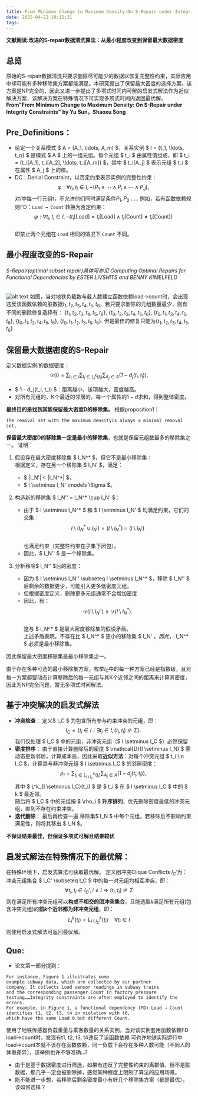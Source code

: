 ```yaml
---
title: From Minimum Change to Maximum Density:On S-Repair under Integrity Constraints
date: 2025-04-22 19:15:31
tags:
---
```

**文献阅读:改进的S-repair数据清洗算法：从最小程度改变到保留最大数据密度**
## 总览
原始的S-repair数据清洗只要求删除尽可能少的数据以恢复完整性约束，实际应用中却可能有多种移除集方案都能满足。本研究提出了保留最大密度的选择方案，该方案是NP完全的，因此又进一步提出了多项式时间内可解的启发式解法作为近似解决方案，该解决方案在特殊情况下可实现多项式时间内返回最优解。
**From"From Minimum Change to Maximum Density: On S-Repair under Integrity Constraints" by Yu Sun，Shaoxu Song**
## Pre_Definitions：
* 给定一个关系模式 $ A = (A_1, \ldots, A_m) $，关系实例 $ I = \{t_1, \ldots, t_n\} $ 是模式 $ A $ 上的一组元组。每个元组 $ t_i $ 由属性值组成，即 $ t_i = \{t_i[A_1], t_i[A_2], \ldots, t_i[A_m]\} $，其中 $ t_i[A_j] $ 表示元组 $ t_i $ 在属性 $ A_j $ 上的值。
* DC：Denial Constraint，以否定约束表示实例的完整性约束：
  $$
  \varphi: \forall t_i, t_l \in I, \neg(P_1 \land \cdots \land P_j \land \cdots \land P_J),
  $$
对$I$中每一行元组t，不允许他们同时满足条件$P_1,P_2……$
例如，若有函数依赖规则FD：`Load → Count`
转换为否定约束：  
  $$
  \varphi: \forall t_i, t_l \in I, \neg(t_i[\text{Load}] = t_l[\text{Load}] \land t_i[\text{Count}] \neq t_l[\text{Count}])
  $$  
即禁止两个元组在 `Load` 相同的情况下 `Count` 不同。  
## 最小程度改变的S-Repair
###### S-Repair(optimal subset repair)具体可参见'Computing Optimal Repairs for Functional Dependencies'by ESTER LIVSHITS and BENNY KIMELFELD
![alt text](/images/load-count.png)
如图，当对地铁负载数与载人数建立函数依赖load->count时，会出现违反该函数依赖的脏数据$t_1, t_2, t_3, t_4, t_5, t_6$，若只要求删除的元组数量最少，则有不同的删除修复选择有：
{$t_1, t_2, t_3, t_4, t_5, t_6$},
 {$t_0, t_2, t_3, t_4, t_5, t_6$}, 
 {$t_0, t_1, t_3, t_4, t_5, t_6$}, 
 {$t_0, t_1, t_2, t_4, t_5, t_6$}, 
 {$t_0, t_1, t_2, t_3, t_5, t_6$}.
但是最佳的修复只能为{$t_1, t_2, t_3, t_4, t_5, t_6$}
## 保留最大数据密度的S-Repair
定义数据实例$I$的数据密度：
$$
  \mathcal{D}(I) = \sum_{t_i \in I} \sum_{t_l \in L^k_I(t_i)} \sum_{A_j \in A} (1 - d_j(t_i, t_l)).
  $$  
  - $ 1 - d_j(t_i, t_l) $：距离越小，该项越大，密度越高。  
  - 对所有元组的，K个最近的邻居的，每一个属性的$1-d$求和，得到整体密度。

**最终目的是找到其能保留最大密度D的移除集。**
根据proposition1：
```
The removal set with the maximum densityis always a minimal removal set.
```
**保留最大密度D的移除集一定是最小的移除集**，也就是保留元组数最多的移除集之一。
证明：
  1. 假设存在最大密度移除集 $ I_N^* $，但它不是最小移除集：  
     根据定义，存在另一个移除集 $ I_N' $，满足：  
     - $ |I_N'| < |I_N^*| $，  
     - $ I \setminus I_N' \models \Sigma $。

  2. 构造新的移除集 $ I_N'' = I_N^* \cup I_N' $：  
     - 由于 $ I \setminus I_N^* $ 和 $ I \setminus I_N' $ 均满足约束，它们的交集：  
       $$
       I \setminus (I_N^* \cup I_N') = (I \setminus I_N^*) \cap (I \setminus I_N') 
       $$  
       也满足约束（完整性约束在子集下闭包）。  
     - 因此，$ I_N'' $ 是一个移除集。

  3. 分析移除$ I_N'' $后的密度：  
     - 因为 $ I \setminus I_N'' \subseteq I \setminus I_N^* $，移除 $ I_N'' $ 后剩余的数据更少，可能引入更多低密度元组。  
     - 但根据密度定义，删除更多元组通常不会增加密度
     - 因此，有：  
       $$
       \mathcal{D}(I \setminus I_N'') \geq \mathcal{D}(I \setminus I_N^*).
       $$  
       这与 $ I_N^* $ 是最大密度移除集的假设矛盾。  
     上述矛盾表明，不存在比 $ I_N^* $ 更小的移除集 $ I_N' $。因此，$ I_N^* $ 必须是最小移除集。

因此保留最大密度移除集是最小移除集之一。

由于存在多种可选的最小移除集方案，枚举$I_C$中的每一种方案已经是指数级，且对每一方案都要动态计算移除后的每一元组与其K个近邻之间的距离来计算其密度，因此为NP完全问题，暂无多项式时间解法。
## 基于冲突解决的启发式解法
* **冲突检查**：
 定义$ I_C $ 为包含所有参与约束冲突的元组，即：  
  $$
  I_C = \{ t_i \in I \mid \exists t_l \in I, (t_i, t_l) \not\models \Sigma\}.
  $$
  我们仅处理 $ I_C $ 中的元组，非冲突元组（$ I \setminus I_C $）必然保留
* **密度排序**：
  由于直接计算删除后的密度 $ \mathcal{D}(I \setminus I_N) $ 需动态更新邻居，计算成本高，因此采取**近似方法**：对每个冲突元组 $ t_i \in I_C $，计算其与非冲突元组 $ I \setminus I_C $ 的邻居密度：  
  $$
  \rho_i = \sum_{t_l \in L^k_{I \setminus I_C}(t_i)} \sum_{A_j \in A} (1 - d_j(t_i, t_l)),
  $$
  其中 $ L^k_{I \setminus I_C}(t_i) $ 是 $ t_i $ 在 $ I \setminus I_C $ 中的 $ k $ 最近邻。  
随后将 $ I_C $ 中的元组按 $ \rho_i $ **升序排列**，优先删除密度最低的冲突元组，直到不存在约束冲突。
* **迭代删除**：
最后再检查一遍 移除集$ I_N $ 中每个元组，若移除后不影响约束满足性，则将其移出 $ I_N $。

**不保证结果最佳，但保证多项式可解且结果较优**
## 启发式解法在特殊情况下的最优解：
在特殊环境下，启发式算法可获取最优解。
定义团冲突Clique Conflicts $I_C'$为：
冲突元组集合 $ I_C' \subseteq I_C $ 中的每一对元组均相互冲突，即：
  $$
  \forall t_i, t_l \in I_C', i \neq l \Rightarrow (t_i, t_l) \not\models \Sigma
  $$
则在满足所有冲突元组可以**构成不相交的团冲突集合**，且能选取$k$满足所有元组(包含冲突元组)的**前$k$个近邻都为非冲突元组**，即：
$$
  L_I^k(t_i) = L_{I \setminus I_C}^k(t_i) \quad \forall t_i \in I
  $$
则使用启发式解法可返回最优解。
## Que:
* 论文第一部分提到：
```
For instance, Figure 1 illustrates some
example subway data, which are collected by our partner
company. It collects Load sensor readings in subway trains
and the corresponding passenger Count in factory pressure
testing……Integrity constraints are often employed to identify the errors.
For example, in Figure 1, a functional dependency (FD) Load → Count 
identifies t1, t2, t3, t4 in violation with t0,
which have the same Load 0 but different Count.
```
使用了地铁传感器负载重量与乘客数量的关系实例，当对该实例套用函数依赖FD load->count时，发现有t1, t2, t3, t4违反了该函数依赖
可也许地铁实际运行中load->count本就不该存在函数依赖，同一负载下会存在多种人数可能（不同人的体重差异），该举例也许不够准确...?
* 由于是基于数据密度进行筛选，如果有违反了完整性约束的离群值，但不是脏数据，那几乎一定会被删除掉，感觉某种程度上限制了算法的应用场景。
* 能不能进一步想，若移除后剩余密度最小有好几个移除集方案（都是最优），该如何选择？
